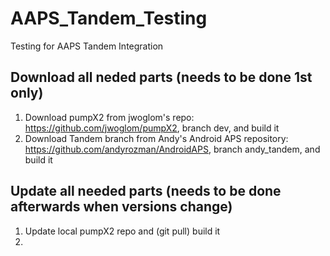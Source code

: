 # AAPS_Tandem_Testing
Testing for AAPS Tandem Integration

## Download all neded parts (needs to be done 1st only)
1. Download pumpX2 from jwoglom's repo: https://github.com/jwoglom/pumpX2, branch dev, and build it
2. Download Tandem branch from Andy's Android APS repository: https://github.com/andyrozman/AndroidAPS, branch andy_tandem, and build it

## Update all needed parts (needs to be done afterwards when versions change)
1. Update local pumpX2 repo and (git pull) build it
2. 
